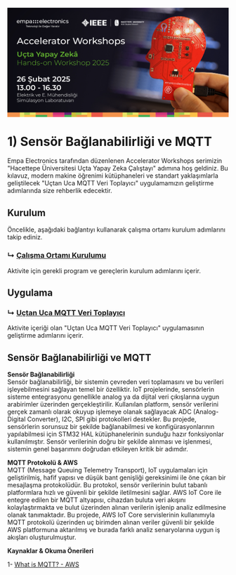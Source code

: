 <p align="center">
    <img src="./Additionals/Empa-Accelerator-Workshops-Template-Banner.jpg" alt="Accelerator Workshops" 
    style="display: block; margin: 0 auto"/>
</p>

# 1) Sensör Bağlanabilirliği ve MQTT
Empa Electronics tarafından düzenlenen Accelerator Workshops serimizin "Hacettepe Üniversitesi Uçta Yapay Zeka Çalıştayı" adımına hoş geldiniz.
Bu kılavuz, modern makine öğrenimi kütüphaneleri ve standart yaklaşımlarla geliştilecek "Uçtan Uca MQTT Veri Toplayıcı" uygulamamızın geliştirme adımlarında size rehberlik edecektir.

## Kurulum
Öncelikle, aşağıdaki bağlantıyı kullanarak çalışma ortamı kurulum adımlarını takip ediniz.
### ↳ [Çalışma Ortamı Kurulumu](Kurulum.md)
Aktivite için gerekli program ve gereçlerin kurulum adımlarını içerir.

## Uygulama
### ↳ [Uçtan Uca MQTT Veri Toplayıcı](Project_MQTT/MQTT_Project/README.md)
Aktivite içeriği olan "Uçtan Uca MQTT Veri Toplayıcı" uygulamasının geliştirme adımlarını içerir.

## Sensör Bağlanabilirliği ve MQTT

**Sensör Bağlanabilirliği**  
Sensör bağlanabilirliği, bir sistemin çevreden veri toplamasını ve bu verileri işleyebilmesini sağlayan temel bir özelliktir. IoT projelerinde, sensörlerin sisteme entegrasyonu genellikle analog ya da dijital veri çıkışlarına uygun arabirimler üzerinden gerçekleştirilir. Kullanılan platform, sensör verilerini gerçek zamanlı olarak okuyup işlemeye olanak sağlayacak ADC (Analog-Digital Converter), I2C, SPI gibi protokolleri destekler. Bu projede, sensörlerin sorunsuz bir şekilde bağlanabilmesi ve konfigürasyonlarının yapılabilmesi için STM32 HAL kütüphanelerinin sunduğu hazır fonksiyonlar kullanılmıştır. Sensör verilerinin doğru bir şekilde alınması ve işlenmesi, sistemin genel başarımını doğrudan etkileyen kritik bir adımdır.

**MQTT Protokolü & AWS**  
MQTT (Message Queuing Telemetry Transport), IoT uygulamaları için geliştirilmiş, hafif yapısı ve düşük bant genişliği gereksinimi ile öne çıkan bir mesajlaşma protokolüdür. Bu protokol, sensör verilerinin bulut tabanlı platformlara hızlı ve güvenli bir şekilde iletilmesini sağlar. AWS IoT Core ile entegre edilen bir MQTT altyapısı, cihazdan buluta veri akışını kolaylaştırmakta ve bulut üzerinden alınan verilerin işlenip analiz edilmesine olanak tanımaktadır. Bu projede, AWS IoT Core servislerinin kullanımıyla MQTT protokolü üzerinden uç birimden alınan veriler güvenli bir şekilde AWS platformuna aktarılmış ve burada farklı analiz senaryolarına uygun iş akışları oluşturulmuştur.

**Kaynaklar & Okuma Önerileri** 

1- [What is MQTT? - AWS](https://aws.amazon.com/what-is/mqtt/)
